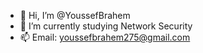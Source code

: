 - 👋 Hi, I’m @YoussefBrahem
- 🌱 I’m currently studying Network Security
- 📫 Email: youssefbrahem275@gmail.com

<!---
YoussefBrahem33/YoussefBrahem33 is a ✨ special ✨ repository because its `README.md` (this file) appears on your GitHub profile.
You can click the Preview link to take a look at your changes.
--->
